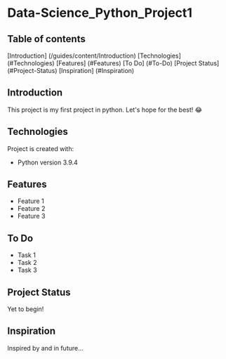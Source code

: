 # Data-Science_Python_Project1

## Table of contents

[Introduction] (/guides/content/Introduction)
[Technologies] (#Technologies)
[Features] (#Features)
[To Do] (#To-Do)
[Project Status] (#Project-Status)
[Inspiration] (#Inspiration)

## Introduction

This project is my first project in python. Let's hope for the best! :joy:

## Technologies

Project is created with:

- Python version 3.9.4

## Features

- Feature 1
- Feature 2
- Feature 3

## To Do

- Task 1
- Task 2
- Task 3

## Project Status

Yet to begin!

## Inspiration

Inspired by and in future...
